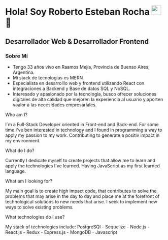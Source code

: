 <h1>Hola! Soy Roberto Esteban Rocha <img src="https://raw.githubusercontent.com/iampavangandhi/iampavangandhi/master/gifs/Hi.gif" width="30px"> 🚀</h1>
<h2>Desarrollador Web & Desarrollador Frontend</h2>

### Sobre Mí 
- Tengo 33 años vivo en Raamos Mejía, Provincia de Buenso Aires, Argentina.
- Mi stack de tecnologias es MERN
- Especialista en desarrolllo web y frontend utilizando React con integraciones a Backend y Base de datos SQL y NoSQL.
- Interesado y apasionado por la tecnología, busco ofrecer soluciones digitales de alta calidad que mejoren la experiencia al usuario y aporten vaalor a las necesidades empresariales.

Who am I?

I´m a Full-Stack Developer oriented in Front-end and Back-end.
For some time I've ben interested in technology and I found in programming a way to apply my passion to my work. Contributing to generate a positiv impact in my environment.

What do I do?

Currently I dedicate myself to create projects that allow me to learn and apply the technologies I've learned. Having JavaScript as my first learned language.

What am I looking for?

My main goal is to create high impact code, that contributes to solve the problems that may arise in the day to day and place me at the forefront of technological solutions to new needs that arise.
I seek to implement new ways to solve existing problems.

What technologies do I use?

My stack of technologies include:
PostgreSQl - Sequelize - Node.js - React.js - Redux - Express.js - MongoDB - Javascript

<!--
**ElRobertRocha91/ElRobertRocha91** is a ✨ _special_ ✨ repository because its `README.md` (this file) appears on your GitHub profile.

Here are some ideas to get you started:

- 🔭 I’m currently working on ...
- 🌱 I’m currently learning ...
- 👯 I’m looking to collaborate on ...
- 🤔 I’m looking for help with ...
- 💬 Ask me about ...
- 📫 How to reach me: ...
- 😄 Pronouns: ...
- ⚡ Fun fact: ...
-->
